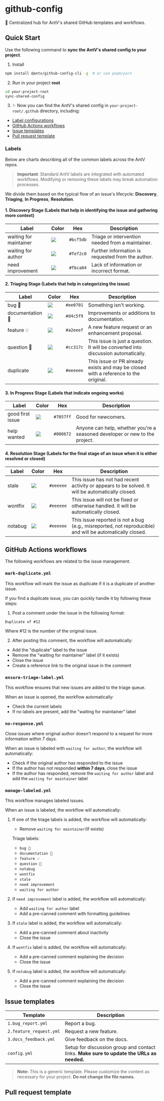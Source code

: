 # github-config

🤖️ Centralized hub for AntV's shared GitHub templates and workflows.

## Quick Start

Use the following command to **sync the AntV's shared config to your project**.

1. Install

```bash
npm install @antv/github-config-cli -g  # or use pnpm/yarn
```

2. Run in your project **root**

```bash
cd your-project-root
sync-shared-config
```

3. ✨ Now you can find the AntV's shared config in `your-project-root/.github` directory, including:

- [Label configurations](#labels)
- [GitHub Actions workflows](#github-actions-workflows)
- [Issue templates](#issue-templates)
- [Pull request template](#pull-request-template)

### Labels

Below are charts describing all of the common labels across the AntV repos.

> **Important**: Standard AntV labels are integrated with automated workflows. Modifying or removing these labels may break automation processes.

We divide them based on the typical flow of an issue's lifecycle: **Discovery**, **Triaging**, **In Progress**, **Resolution**.

#### 1. Discovery Stage (Labels that help in identifying the issue and gathering more context)

| Label                  | Color                                            | Hex       | Description                                       |
| ---------------------- | ------------------------------------------------ | --------- | ------------------------------------------------- |
| waiting for maintainer | ![](https://dummyimage.com/100x20/bcf5db&text=+) | `#bcf5db` | Triage or intervention needed from a maintainer.  |
| waiting for author     | ![](https://dummyimage.com/100x20/fef2c0&text=+) | `#fef2c0` | Further information is requested from the author. |
| need improvement       | ![](https://dummyimage.com/100x20/fbca04&text=+) | `#fbca04` | Lack of information or incorrect format.          |

#### 2. Triaging Stage (Labels that help in categorizing the issue)

| Label            | Color                                            | Hex       | Description                                                                         |
| ---------------- | ------------------------------------------------ | --------- | ----------------------------------------------------------------------------------- |
| bug 🐛           | ![](https://dummyimage.com/100x20/D93F0B&text=+) | `#ee0701` | Something isn't working.                                                            |
| documentation 📖 | ![](https://dummyimage.com/100x20/d4c5f9&text=+) | `#d4c5f9` | Improvements or additions to documentation.                                         |
| feature 💡       | ![](https://dummyimage.com/100x20/a2eeef&text=+) | `#a2eeef` | A new feature request or an enhancement proposal.                                   |
| question 💬      | ![](https://dummyimage.com/100x20/cc317c&text=+) | `#cc317c` | This issue is just a question. It will be converted into discussion automatically.  |
| duplicate        | ![](https://dummyimage.com/100x20/eeeeee&text=+) | `#eeeeee` | This issue or PR already exists and may be closed with a reference to the original. |

#### 3. In Progress Stage (Labels that indicate ongoing works)

| Label            | Color                                            | Hex       | Description                                                                 |
| ---------------- | ------------------------------------------------ | --------- | --------------------------------------------------------------------------- |
| good first issue | ![](https://dummyimage.com/100x20/7057ff&text=+) | `#7057ff` | Good for newcomers.                                                         |
| help wanted      | ![](https://dummyimage.com/100x20/008672&text=+) | `#008672` | Anyone can help, whether you're a seasoned developer or new to the project. |

#### 4. Resolution Stage (Labels for the final stage of an issue when it is either resolved or closed)

| Label   | Color                                            | Hex       | Description                                                                                              |
| ------- | ------------------------------------------------ | --------- | -------------------------------------------------------------------------------------------------------- |
| stale   | ![](https://dummyimage.com/100x20/eeeeee&text=+) | `#eeeeee` | This issue has not had recent activity or appears to be solved. It will be automatically closed.         |
| wontfix | ![](https://dummyimage.com/100x20/eeeeee&text=+) | `#eeeeee` | This issue will not be fixed or otherwise handled. It will be automatically closed.                      |
| notabug | ![](https://dummyimage.com/100x20/eeeeee&text=+) | `#eeeeee` | This issue reported is not a bug (e.g., misreported, not reproducible) and will be automatically closed. |

## GitHub Actions workflows

The following workflows are related to the issue management.

### `mark-duplicate.yml`

This workflow will mark the issue as duplicate if it is a duplicate of another issue.

If you find a duplicate issue, you can quickly handle it by following these steps:

1. Post a comment under the issue in the following format:

```text
Duplicate of #12
```

Where #12 is the number of the original issue.

2. After posting this comment, the workflow will automatically:

- Add the "duplicate" label to the issue
- Remove the "waiting for maintainer" label (if it exists)
- Close the issue
- Create a reference link to the original issue in the comment

### `ensure-triage-label.yml`

This workflow ensures that new issues are added to the triage queue.

When an issue is opened, the workflow automatically:

- Check the current labels
- If no labels are present, add the "waiting for maintainer" label

### `no-response.yml`

Close issues where original author doesn't respond to a request for more information within 7 days.

When an issue is labeled with `waiting for author`, the workflow will automatically:

- Check if the original author has responded to the issue
- If the author has not responded **within 7 days**, close the issue
- If the author has responded, remove the `waiting for author` label and add the `waiting for maintainer` label

### `manage-labeled.yml`

This workflow manages labeled issues.

When an issue is labeled, the workflow will automatically:

1. If one of the triage labels is added, the workflow will automatically:

   - Remove `waiting for maintainer`(If exists)

   Triage labels:

   - `bug 🐛`
   - `documentation 📖`
   - `feature 💡`
   - `question 💬`
   - `notabug`
   - `wontfix`
   - `stale`
   - `need improvement`
   - `waiting for author`

1. If `need improvement` label is added, the workflow will automatically:

   - Add `waiting for author` label
   - Add a pre-canned comment with formatting guidelines

1. If `stale` label is added, the workflow will automatically:

   - Add a pre-canned comment about inactivity
   - Close the issue

1. If `wontfix` label is added, the workflow will automatically:

   - Add a pre-canned comment explaining the decision
   - Close the issue

1. If `notabug` label is added, the workflow will automatically:

   - Add a pre-canned comment explaining the decision
   - Close the issue

## Issue templates

| Template                | Description                                                                               |
| ----------------------- | ----------------------------------------------------------------------------------------- |
| `1.bug_report.yml`      | Report a bug.                                                                             |
| `2.feature_request.yml` | Request a new feature.                                                                    |
| `3.docs_feedback.yml`   | Give feedback on the docs.                                                                |
| `config.yml`            | Setup for discussion group and contact links. **Make sure to update the URLs as needed.** |

> **Note:** This is a generic template. Please customize the content as necessary for your project. **Do not change the file names.**

## Pull request template
